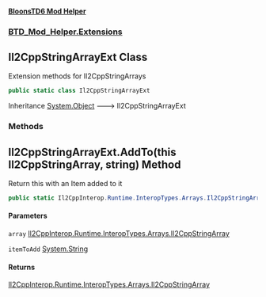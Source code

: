 #### [BloonsTD6 Mod Helper](README.md 'README')
### [BTD_Mod_Helper.Extensions](README.md#BTD_Mod_Helper.Extensions 'BTD_Mod_Helper.Extensions')

## Il2CppStringArrayExt Class

Extension methods for Il2CppStringArrays

```csharp
public static class Il2CppStringArrayExt
```

Inheritance [System.Object](https://docs.microsoft.com/en-us/dotnet/api/System.Object 'System.Object') &#129106; Il2CppStringArrayExt
### Methods

<a name='BTD_Mod_Helper.Extensions.Il2CppStringArrayExt.AddTo(thisIl2CppInterop.Runtime.InteropTypes.Arrays.Il2CppStringArray,string)'></a>

## Il2CppStringArrayExt.AddTo(this Il2CppStringArray, string) Method

Return this with an Item added to it

```csharp
public static Il2CppInterop.Runtime.InteropTypes.Arrays.Il2CppStringArray AddTo(this Il2CppInterop.Runtime.InteropTypes.Arrays.Il2CppStringArray array, string itemToAdd);
```
#### Parameters

<a name='BTD_Mod_Helper.Extensions.Il2CppStringArrayExt.AddTo(thisIl2CppInterop.Runtime.InteropTypes.Arrays.Il2CppStringArray,string).array'></a>

`array` [Il2CppInterop.Runtime.InteropTypes.Arrays.Il2CppStringArray](https://docs.microsoft.com/en-us/dotnet/api/Il2CppInterop.Runtime.InteropTypes.Arrays.Il2CppStringArray 'Il2CppInterop.Runtime.InteropTypes.Arrays.Il2CppStringArray')

<a name='BTD_Mod_Helper.Extensions.Il2CppStringArrayExt.AddTo(thisIl2CppInterop.Runtime.InteropTypes.Arrays.Il2CppStringArray,string).itemToAdd'></a>

`itemToAdd` [System.String](https://docs.microsoft.com/en-us/dotnet/api/System.String 'System.String')

#### Returns
[Il2CppInterop.Runtime.InteropTypes.Arrays.Il2CppStringArray](https://docs.microsoft.com/en-us/dotnet/api/Il2CppInterop.Runtime.InteropTypes.Arrays.Il2CppStringArray 'Il2CppInterop.Runtime.InteropTypes.Arrays.Il2CppStringArray')